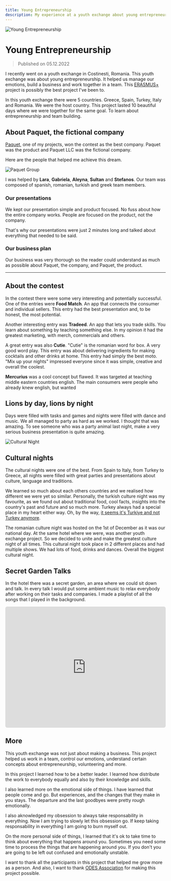 ```yaml
---
title: Young Entrepreneurship
description: My experience at a youth exchange about young entrepreneurship
---
```


![Young Entrepreneurship](@/assets/images/ye-group.jpg)

# Young Entrepreneurship

> Published on 05.12.2022

I recently went on a youth exchange in Costinesti, Romania. This youth exchange
was about young entrepreneurship. It helped us manage our emotions, build a
business and work together in a team. This [ERASMUS+](https://erasmus-plus.ec.europa.eu/)
project is possibly the best project I've been to.

In this youth exchange there were 5 countries. Greece, Spain, Turkey, Italy
and Romania. We were the host country. This project lasted 10 beautiful days
where we were together for the same goal. To learn about entrepreneurship and
team building.

## About Paquet, the fictional company

[Paquet](https://paquet.app), one of my projects, won the contest as the best
company. Paquet was the product and Paquet LLC was the fictional company.

Here are the people that helped me achieve this dream.

![Paquet Group](@/assets/images/paquet-group.jpg)

I was helped by **Lara**, **Gabriela**, **Aleyna**, **Sultan** and **Stefanos**.
Our team was composed of spanish, romanian, turkish and greek team members.

### Our presentations

We kept our presentation simple and product focused. No fuss
about how the entire company works. People are focused on the
product, not the company.

That's why our presentations were just 2 minutes long and talked about everything
that needed to be said.

### Our business plan

Our business was very thorough so the reader could understand as much as possible about
Paquet, the company, and Paquet, the product.

******

## About the contest

In the contest there were some very interesting and potentially successful. One
of the entries were **Food Match**. An app that connects the consumer and
individual sellers. This entry had the best presentation and, to be honest, the
most potential.

Another interesting entry was **Tradeed**. An app that lets you trade skills.
You learn about something by teaching something else. In my opinion
it had the greatest marketing, with merch, commercials and others.

A great entry was also **Cutie**. "Cutie" is the romanian word for box. A very
good word play. This entry was about delivering ingredients for making
cocktails and other drinks at home. This entry had simply the best moto. "Mix
up your nights" impressed everyone since it was simple, creative and overall
the coolest.

**Mercurius** was a cool concept but flawed. It was targeted at teaching
middle eastern countries english. The main consumers were people who already
knew english, but wanted

## Lions by day, lions by night

Days were filled with tasks and games and nights were filled with dance and
music. We all managed to party as hard as we worked. I thought that was
amazing. To see someone who was a party animal last night, make a very serious
business presentation is quite amazing.

![Cultural Night](@/assets/images/cultural-night.jpg)

## Cultural nights

The cultural nights were one of the best. From Spain to Italy, from
Turkey to Greece, all nights were filled with great parties and presentations
about culture, language and traditions.

We learned so much about each others countries and we realised how different we
were yet so similar. Personally, the turkish culture night was my favourite,
as we found out about traditional food, cool facts, insights into the country's
past and future and so much more. Turkey always had a special place in my heart
either way. Oh, by the way, [it seems it's Turkiye and not Turkey anymore](https://www.theguardian.com/world/2022/jun/03/turkey-changes-name-to-turkiye-as-other-name-is-for-the-birds).

The romanian culture night was hosted on the 1st of December as it was
our national day. At the same hotel where we were, was another youth exchange
project. So we decided to unite and make the greatest culture night of all times.
This cultural night took place in 2 different places and had multiple shows.
We had lots of food, drinks and dances. Overall the biggest cultural night.

## Secret Garden Talks

In the hotel there was a secret garden, an area where we could sit down
and talk. In every talk I would put some ambient music to relax everybody
after working on their tasks and companies. I made a playlist of all the
songs that I played in the background.

<iframe style="border-radius: 6px" src="https://open.spotify.com/embed/playlist/1K5aEqi3GpdvtdqyGq6q1l?utm_source=generator&theme=0" width="100%" height="380" frameBorder="0" allowfullscreen="" allow="autoplay; clipboard-write; encrypted-media; fullscreen; picture-in-picture" loading="lazy"></iframe>

## More

This youth exchange was not just about making a business. This project helped
us work in a team, control our emotions, understand certain concepts about
entrepreneurship, volunteering and more.

In this project I learned how to be a better leader. I learned how distribute
the work to everybody equally and also by their knowledge and skills.

I also learned more on the emotional side of things. I have learned that
people come and go. But experiences, and the changes that they make in you
stays. The departure and the last goodbyes were pretty rough emotionally.

I also aknowledged my obsession to always take responsability in everything.
Now I am trying to slowly let this obsession go. If keep taking responsability
in everything I am going to burn myself out.

On the more personal side of things, I learned that it's ok to take time to
think about everything that happens around you. Sometimes you need some time
to process the things that are happening around you. If you don't you are
going to be left out confused and emotionally unstable.

I want to thank all the participants in this project that helped me grow more
as a person. And also, I want to thank [ODES Association](https://www.facebook.com/odesa.ngo)
for making this project possible.
